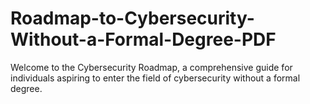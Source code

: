 # Roadmap-to-Cybersecurity-Without-a-Formal-Degree-PDF
Welcome to the Cybersecurity Roadmap, a comprehensive guide for individuals aspiring to enter the field of cybersecurity without a formal degree.
